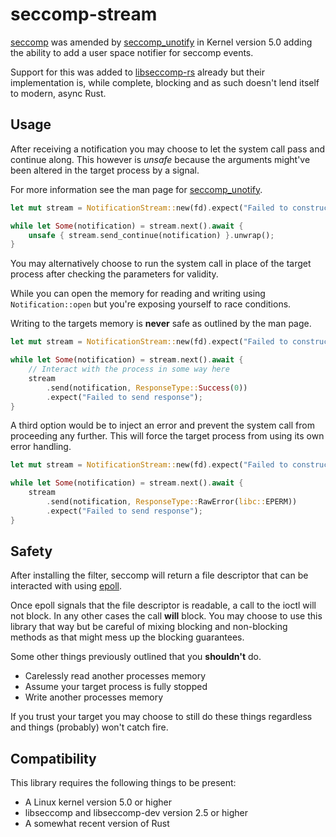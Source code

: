 # seccomp-stream

[seccomp](https://man7.org/linux/man-pages/man2/seccomp.2.html) was amended by [seccomp_unotify](https://man7.org/linux/man-pages/man2/seccomp_unotify.2.html) in Kernel version 5.0 adding the ability to add a user space notifier for seccomp events.

Support for this was added to [libseccomp-rs](https://github.com/libseccomp-rs/libseccomp-rs) already but their implementation is, while complete, blocking and as such doesn't lend itself to modern, async Rust.

## Usage

After receiving a notification you may choose to let the system call pass and continue along. 
This however is _unsafe_ because the arguments might've been altered in the target process by a signal.

For more information see the man page for [seccomp_unotify](https://man7.org/linux/man-pages/man2/seccomp_unotify.2.html).

```rust
let mut stream = NotificationStream::new(fd).expect("Failed to construct NotificationStream");

while let Some(notification) = stream.next().await {
    unsafe { stream.send_continue(notification) }.unwrap();
}
```

You may alternatively choose to run the system call in place of the target process after checking the parameters for validity.

While you can open the memory for reading and writing using `Notification::open` but you're exposing yourself to race conditions.

Writing to the targets memory is **never** safe as outlined by the man page.

```rust
let mut stream = NotificationStream::new(fd).expect("Failed to construct NotificationStream");

while let Some(notification) = stream.next().await {
    // Interact with the process in some way here
    stream
        .send(notification, ResponseType::Success(0))
        .expect("Failed to send response");
}
```

A third option would be to inject an error and prevent the system call from proceeding any further.
This will force the target process from using its own error handling.

```rust
let mut stream = NotificationStream::new(fd).expect("Failed to construct NotificationStream");

while let Some(notification) = stream.next().await {
    stream
        .send(notification, ResponseType::RawError(libc::EPERM))
        .expect("Failed to send response");
}
```

## Safety

After installing the filter, seccomp will return a file descriptor that can be interacted with using [epoll](https://man7.org/linux/man-pages/man7/epoll.7.html).

Once epoll signals that the file descriptor is readable, a call to the ioctl will not block. 
In any other cases the call **will** block. 
You may choose to use this library that way but be careful of mixing blocking and non-blocking methods as that might mess up the blocking guarantees.

Some other things previously outlined that you **shouldn't** do.

- Carelessly read another processes memory
- Assume your target process is fully stopped
- Write another processes memory

If you trust your target you may choose to still do these things regardless and things (probably) won't catch fire.

## Compatibility

This library requires the following things to be present:

- A Linux kernel version 5.0 or higher
- libseccomp and libseccomp-dev version 2.5 or higher
- A somewhat recent version of Rust
